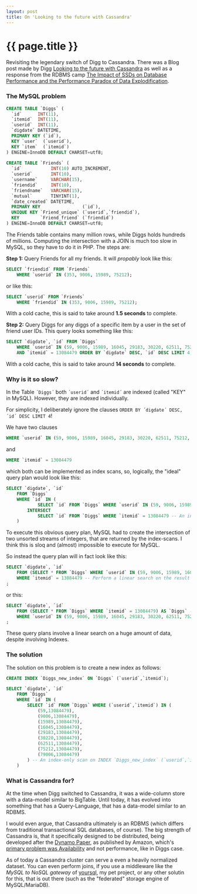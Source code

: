 ```yaml
---
layout: post
title: On 'Looking to the future with Cassandra'
---
```


{{ page.title }}
================

Revisiting the legendary switch of Digg to Cassandra.
There was a Blog post made by Digg [Looking to the future with Cassandra](/stuff/Looking-to-the-future-with-cassandra.html)
as well as a response from the RDBMS camp [The Impact of SSDs on Database Performance and the Performance Paradox of Data Explodification](https://dennisforbes.ca/index.php/2010/03/24/the-impact-of-ssds-on-database-performance-and-the-performance-paradox-of-data-explodification/).

### The MySQL problem

```sql
CREATE TABLE `Diggs` (
  `id`      INT(11),
  `itemid`  INT(11),
  `userid`  INT(11),
  `digdate` DATETIME,
  PRIMARY KEY (`id`),
  KEY `user`  (`userid`),
  KEY `item`  (`itemid`)
) ENGINE=InnoDB DEFAULT CHARSET=utf8;
 
CREATE TABLE `Friends` (
  `id`           INT(10) AUTO_INCREMENT,
  `userid`       INT(10),
  `username`     VARCHAR(15),
  `friendid`     INT(10),
  `friendname`   VARCHAR(15),
  `mutual`       TINYINT(1),
  `date_created` DATETIME,
  PRIMARY KEY                (`id`),
  UNIQUE KEY `Friend_unique` (`userid`,`friendid`),
  KEY        `Friend_friend` (`friendid`)
) ENGINE=InnoDB DEFAULT CHARSET=utf8;
```

The Friends table contains many million rows, while Diggs holds hundreds of millions. Computing the intersection with a JOIN is much too slow in MySQL, so they have to do it in PHP. The steps are:

**Step 1:** Query Friends for all my friends. It will *propably* look like this:

```sql
SELECT `friendid` FROM `Friends`
	WHERE `userid` IN (353, 9006, 15989, 75212);
```
or like this:
```sql
SELECT `userid` FROM `Friends`
	WHERE `friendid` IN (353, 9006, 15989, 75212);
```

With a cold cache, this is said to take around **1.5 seconds** to complete.

**Step 2:** Query Diggs for any diggs of a specific item by a user in the set of friend user IDs. This query looks something like this:
```sql
SELECT `digdate`, `id` FROM `Diggs`
	WHERE `userid` IN (59, 9006, 15989, 16045, 29183, 30220, 62511, 75212, 79006)
	AND `itemid` = 13084479 ORDER BY `digdate` DESC, `id` DESC LIMIT 4;
```

With a cold cache, this is said to take around **14 seconds** to complete.

### Why is it so slow?

In the Table `´Diggs´` both `´userid´` and `´itemid´` are indexed (called "KEY" in MySQL). However, they are indexed individually.

For simplicity, I deliberately ignore the clauses `ORDER BY ´digdate´ DESC, ´id´ DESC LIMIT 4`!

We have two clauses
```sql
WHERE `userid` IN (59, 9006, 15989, 16045, 29183, 30220, 62511, 75212, 79006)
```
and
```sql
WHERE `itemid` = 13084479
```

which both can be implemented as index scans, so, logically, the "ideal" query plan would look like this:
```sql
SELECT `digdate`, `id`
	FROM `Diggs`
	WHERE `id` IN (
			SELECT `id` FROM `Diggs` WHERE `userid` IN (59, 9006, 15989, 16045, 29183, 30220, 62511, 75212, 79006) -- An index-only scan on KEY `user`  (`userid`)
		INTERSECT
			SELECT `id` FROM `Diggs` WHERE `itemid` = 13084479 -- An index-only scan on KEY `item` (`itemid`)
	)
```

To execute this obvious query plan, MySQL had to create the intersection of two unsorted streams of integers, that are returned by the index-scans.
I think this is sloq and (almost) impossible to execute for MySQL.

So instead the query plan will in fact look like this:
```sql
SELECT `digdate`, `id`
	FROM (SELECT * FROM `Diggs` WHERE `userid` IN (59, 9006, 15989, 16045, 29183, 30220, 62511, 75212, 79006)) AS `Diggs` -- An index scan on KEY `user` (`userid`)
	WHERE `itemid` = 13084479 -- Perform a linear search on the result set of the index scan.
;
```
or this:
```sql
SELECT `digdate`, `id`
	FROM (SELECT * FROM `Diggs` WHERE `itemid` = 13084479) AS `Diggs` -- An index scan on KEY `item` (`itemid`)
	WHERE `userid` IN (59, 9006, 15989, 16045, 29183, 30220, 62511, 75212, 79006) -- Perform a linear search on the result set of the index scan.
;
```

These query plans involve a linear search on a huge amount of data, despite involving Indexes.

### The solution

The solution on this problem is to create a new index as follows:
```sql
CREATE INDEX `Diggs_new_index` ON `Diggs` (`userid`,`itemid`);
```

```sql
SELECT `digdate`, `id`
	FROM `Diggs`
	WHERE `id` IN (
		SELECT `id` FROM `Diggs` WHERE (`userid`,`itemid`) IN (
			(59,13084479),
			(9006,13084479),
			(15989,13084479),
			(16045,13084479),
			(29183,13084479),
			(30220,13084479),
			(62511,13084479),
			(75212,13084479),
			(79006,13084479)
		) -- An index-only scan on INDEX `Diggs_new_index` (`userid`,`itemid`)
	)
```

### What is Cassandra for?

At the time when Digg switched to Cassandra, it was a wide-column store with a data-model similar to BigTable.
Until today, it has evolved into something that has a Query-Language, that has a data-model similar to an RDBMS.

I would even argue, that Cassandra ultimately is an RDBMS (which differs from traditional transactional SQL databases, of course).
The big strength of Cassandra is, that it specifically designed to be distributed, being developed after
the [Dynamo Paper](https://www.allthingsdistributed.com/files/amazon-dynamo-sosp2007.pdf), as published by Amazon,
which's [primary problem was Availability](https://www.allthingsdistributed.com/2017/10/a-decade-of-dynamo.html)
and not performance, like in Diggs case.

As of today a Cassandra cluster can serve a even a heavily normalized dataset.
You can even perform joins, if you use a middleware like the *MySQL to NoSQL gateway* of [yoursql](https://github.com/a-mail-group/yoursql),
my pet project, or any other solutin for this, that is out there (such as the "federated" storage engine of MySQL/MariaDB).


